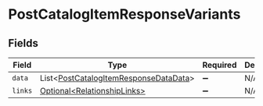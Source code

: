 # PostCatalogItemResponseVariants


## Fields

| Field                                                                                                | Type                                                                                                 | Required                                                                                             | Description                                                                                          |
| ---------------------------------------------------------------------------------------------------- | ---------------------------------------------------------------------------------------------------- | ---------------------------------------------------------------------------------------------------- | ---------------------------------------------------------------------------------------------------- |
| `data`                                                                                               | List\<[PostCatalogItemResponseDataData](../../models/components/PostCatalogItemResponseDataData.md)> | :heavy_minus_sign:                                                                                   | N/A                                                                                                  |
| `links`                                                                                              | [Optional\<RelationshipLinks>](../../models/components/RelationshipLinks.md)                         | :heavy_minus_sign:                                                                                   | N/A                                                                                                  |